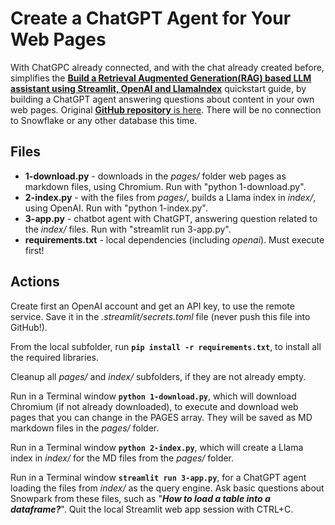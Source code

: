 # Create a ChatGPT Agent for Your Web Pages

With ChatGPC already connected, and with the chat already created before, simplifies the [**Build a Retrieval Augmented Generation(RAG) based LLM assistant using Streamlit, OpenAI and LlamaIndex**](https://quickstarts.snowflake.com/guide/build_rag_based_blog_ai_assistant_using_streamlit_openai_and_llamaindex/index.html?index=..%2F..index#0) quickstart guide, by building a ChatGPT agent answering questions about content in your own web pages. Original [**GitHub repository** is here](https://github.com/Snowflake-Labs/sfguide-blog-ai-assistant). There will be no connection to Snowflake or any other database this time.

## Files

* **1-download.py** - downloads in the *pages/* folder web pages as markdown files, using Chromium. Run with "python 1-download.py".
* **2-index.py** - with the files from *pages/*, builds a Llama index in *index/*, using OpenAI. Run with "python 1-index.py".
* **3-app.py** - chatbot agent with ChatGPT, answering question related to the *index/* files. Run with "streamlit run 3-app.py".
* **requirements.txt** - local dependencies (including *openai*). Must execute first!

## Actions

Create first an OpenAI account and get an API key, to use the remote service. Save it in the *.streamlit/secrets.toml* file (never push this file into GitHub!).

From the local subfolder, run **`pip install -r requirements.txt`**, to install all the required libraries.

Cleanup all *pages/* and *index/* subfolders, if they are not already empty.

Run in a Terminal window **`python 1-download.py`**, which will download Chromium (if not already downloaded), to execute and download web pages that you can change in the PAGES array. They will be saved as MD markdown files in the *pages/* folder.

Run in a Terminal window **`python 2-index.py`**, which will create a Llama index in *index/* for the MD files from the *pages/* folder.

Run in a Terminal window **`streamlit run 3-app.py`**, for a ChatGPT agent loading the files from *index/* as the query engine. Ask basic questions about Snowpark from these files, such as "***How to load a table into a dataframe?***". Quit the local Streamlit web app session with CTRL+C.

